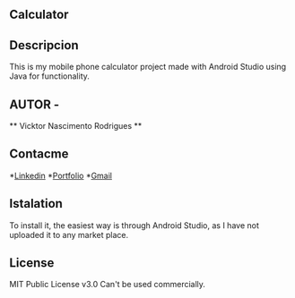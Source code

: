 ## Calculator

## Descripcion

This is my mobile phone calculator project made with Android Studio using Java for functionality.

## AUTOR -
** Vicktor Nascimento Rodrigues **

## Contacme
*[Linkedin](https://www.linkedin.com/in/vicktor-nascimento-rodrigues-a1817825a/)
*[Portfolio](https://vicktorwork.000webhostapp.com)
*[Gmail](vicktornascimento@gmail.com)

## Istalation 
To install it, the easiest way is through Android Studio, as I have not uploaded it to any market place.

## License
MIT Public License v3.0
Can't be used commercially.
